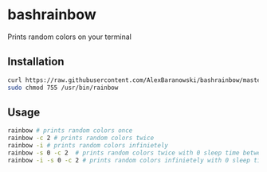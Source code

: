 # bashrainbow
Prints random colors on your terminal

## Installation
```bash
curl https://raw.githubusercontent.com/AlexBaranowski/bashrainbow/master/rainbow | sudo tee /usr/bin/rainbow
sudo chmod 755 /usr/bin/rainbow
```
## Usage
```bash
rainbow # prints random colors once
rainbow -c 2 # prints random colors twice
rainbow -i # prints random colors infinietely
rainbow -s 0 -c 2  # prints random colors twice with 0 sleep time between each print
rainbow -i -s 0 -c 2 # prints random colors infinietely with 0 sleep time between each print

